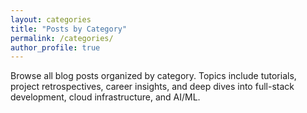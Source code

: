 ```yaml
---
layout: categories
title: "Posts by Category"
permalink: /categories/
author_profile: true
---
```


Browse all blog posts organized by category. Topics include tutorials, project retrospectives, career insights, and deep dives into full-stack development, cloud infrastructure, and AI/ML.
